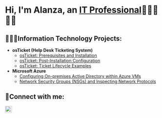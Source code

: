 <h1>Hi, I'm Alanza, an <a href="https://www.linkedin.com/in/alanza-bailey-319946268/">IT Professional</a>👨🏾‍🍳👌🏾</h1>

<h2>👨🏾‍💻Information Technology Projects:</h2>

- <b>osTicket (Help Desk Ticketing System)</b>
  - [osTicket: Prerequisites and Installation](https://github.com/AlanzaBailey/osticket-prereqs)
  - [osTicket: Post-Installation Configuration](https://github.com/AlanzaBailey/post-install-config)
  - [osTicket: Ticket Lifecycle Examples](https://github.com/AlanzaBailey/ticket-lifecycle)
- <b>Microsoft Azure</b>
  - [Configuring On-premises Active Directory within Azure VMs](https://github.com/AlanzaBailey/configure-ad)
  - [Network Security Groups (NSGs) and Inspecting Network Protocols](https://github.com/)

<h2>📶Connect with me:</h2>

[<img align="left" alt="Alanza | LinkedIn" width="22px" src="https://cdn.jsdelivr.net/npm/simple-icons@v3/icons/linkedin.svg" />][linkedin]

[linkedin]: https://linkedin.com/in/alanza-bailey-319946268/
